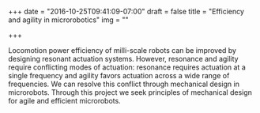 +++
date = "2016-10-25T09:41:09-07:00"
draft = false
title = "Efficiency and agility in microrobotics"
img = ""

+++

Locomotion power efficiency of milli-scale robots can be improved by designing resonant actuation systems. However, resonance and agility require conflicting modes of actuation: resonance requires actuation at a single frequency and agility favors actuation across a wide range of frequencies. We can resolve this conflict through mechanical design in microrobots. Through this project we seek principles of mechanical design for agile and efficient microrobots.